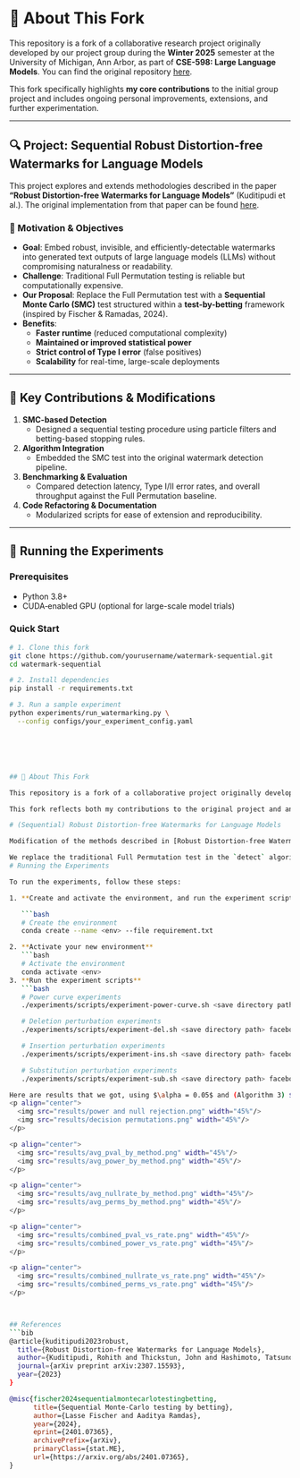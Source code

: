 # 📌 About This Fork

This repository is a fork of a collaborative research project originally developed by our project group during the **Winter 2025** semester at the University of Michigan, Ann Arbor, as part of **CSE-598: Large Language Models**. You can find the original repository [here](https://github.com/original-org/original-repo).

This fork specifically highlights **my core contributions** to the initial group project and includes ongoing personal improvements, extensions, and further experimentation.

---

## 🔍 Project: Sequential Robust Distortion-free Watermarks for Language Models

This project explores and extends methodologies described in the paper **“Robust Distortion-free Watermarks for Language Models”** (Kuditipudi et al.). The original implementation from that paper can be found [here](https://github.com/kuditipudi/watermark-method).

### 🎯 Motivation & Objectives

- **Goal**: Embed robust, invisible, and efficiently-detectable watermarks into generated text outputs of large language models (LLMs) without compromising naturalness or readability.
- **Challenge**: Traditional Full Permutation testing is reliable but computationally expensive.
- **Our Proposal**: Replace the Full Permutation test with a **Sequential Monte Carlo (SMC)** test structured within a **test-by-betting** framework (inspired by Fischer & Ramadas, 2024).
- **Benefits**:
  - **Faster runtime** (reduced computational complexity)
  - **Maintained or improved statistical power**
  - **Strict control of Type I error** (false positives)
  - **Scalability** for real-time, large-scale deployments

---

## 🚀 Key Contributions & Modifications

1. **SMC-based Detection**  
   - Designed a sequential testing procedure using particle filters and betting-based stopping rules.
2. **Algorithm Integration**  
   - Embedded the SMC test into the original watermark detection pipeline.
3. **Benchmarking & Evaluation**  
   - Compared detection latency, Type I/II error rates, and overall throughput against the Full Permutation baseline.
4. **Code Refactoring & Documentation**  
   - Modularized scripts for ease of extension and reproducibility.

---

## 🧪 Running the Experiments

### Prerequisites

- Python 3.8+
- CUDA‑enabled GPU (optional for large-scale model trials)

### Quick Start

```bash
# 1. Clone this fork
git clone https://github.com/yourusername/watermark-sequential.git
cd watermark-sequential

# 2. Install dependencies
pip install -r requirements.txt

# 3. Run a sample experiment
python experiments/run_watermarking.py \
  --config configs/your_experiment_config.yaml






## 📌 About This Fork

This repository is a fork of a collaborative project originally developed [here](https://github.com/emiliocantuc/watermark-sequential) by our project group over Winter 2025 at Univeristy of Michigan, Ann Arbor for CSE-598: Large Language Models.

This fork reflects both my contributions to the original project and any personal enhancements I continue to make.

# (Sequential) Robust Distortion-free Watermarks for Language Models

Modification of the methods described in [Robust Distortion-free Watermarks for Language Models](https://arxiv.org/abs/2307.15593). Original repo is [here](https://github.com/jthickstun/watermark).

We replace the traditional Full Permutation test in the `detect` algorithm used by Kuditipudi et. al. with a sequential Monte Carlo (in a test-by-betting framework) test inspired by the work of [Fischer and Ramadas](https://arxiv.org/abs/2401.07365) (particularly the mixture strategy). The aim is to make a level alpha the test faster without sacrificing power or Type I error. 
# Running the Experiments

To run the experiments, follow these steps:

1. **Create and activate the environment, and run the experiment scripts:**

   ```bash
   # Create the environment
   conda create --name <env> --file requirement.txt

2. **Activate your new environment**
   ```bash
   # Activate the environment
   conda activate <env>
3. **Run the experiment scripts**
   ```bash
   # Power curve experiments
   ./experiments/scripts/experiment-power-curve.sh <save directory path> facebook/opt-1.3b

   # Deletion perturbation experiments
   ./experiments/scripts/experiment-del.sh <save directory path> facebook/opt-1.3b

   # Insertion perturbation experiments
   ./experiments/scripts/experiment-ins.sh <save directory path> facebook/opt-1.3b

   # Substitution perturbation experiments
   ./experiments/scripts/experiment-sub.sh <save directory path> facebook/opt-1.3b

Here are results that we got, using $\alpha = 0.05$ and (Algorithm 3) $c=0.04$:
<p align="center">
  <img src="results/power and null rejection.png" width="45%"/>
  <img src="results/decision permutations.png" width="45%"/>
</p>

<p align="center">
  <img src="results/avg_pval_by_method.png" width="45%"/>
  <img src="results/avg_power_by_method.png" width="45%"/>
</p>

<p align="center">
  <img src="results/avg_nullrate_by_method.png" width="45%"/>
  <img src="results/avg_perms_by_method.png" width="45%"/>
</p>

<p align="center">
  <img src="results/combined_pval_vs_rate.png" width="45%"/>
  <img src="results/combined_power_vs_rate.png" width="45%"/>
</p>

<p align="center">
  <img src="results/combined_nullrate_vs_rate.png" width="45%"/>
  <img src="results/combined_perms_vs_rate.png" width="45%"/>
</p>



## References
```bib
@article{kuditipudi2023robust,
  title={Robust Distortion-free Watermarks for Language Models},
  author={Kuditipudi, Rohith and Thickstun, John and Hashimoto, Tatsunori and Liang, Percy},
  journal={arXiv preprint arXiv:2307.15593},
  year={2023}
}
```

```bib
@misc{fischer2024sequentialmontecarlotestingbetting,
      title={Sequential Monte-Carlo testing by betting}, 
      author={Lasse Fischer and Aaditya Ramdas},
      year={2024},
      eprint={2401.07365},
      archivePrefix={arXiv},
      primaryClass={stat.ME},
      url={https://arxiv.org/abs/2401.07365}, 
}
```

